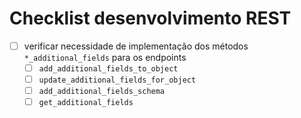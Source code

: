 # Checklist desenvolvimento REST

-  [ ] verificar necessidade de implementação dos métodos `*_additional_fields` para os endpoints
  - [ ] `add_additional_fields_to_object`
  - [ ] `update_additional_fields_for_object`
  - [ ] `add_additional_fields_schema`
  - [ ] `get_additional_fields`
